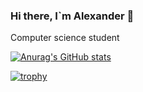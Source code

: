 ### Hi there, I`m Alexander 👋
Computer science student

[![Anurag's GitHub stats](https://github-readme-stats.vercel.app/api?username=ArcticDew)](https://github.com/anuraghazra/github-readme-stats)

[![trophy](https://github-profile-trophy.vercel.app/?username=ArcticDew)](https://github.com/ryo-ma/github-profile-trophy)

<!--
**ArcticDew/ArcticDew** is a ✨ _special_ ✨ repository because its `README.md` (this file) appears on your GitHub profile.

Here are some ideas to get you started:

- 🔭 I’m currently working on ...
- 🌱 I’m currently learning ...
- 👯 I’m looking to collaborate on ...
- 🤔 I’m looking for help with ...
- 💬 Ask me about ...
- 📫 How to reach me: ...
- 😄 Pronouns: ...
- ⚡ Fun fact: ...
-->
